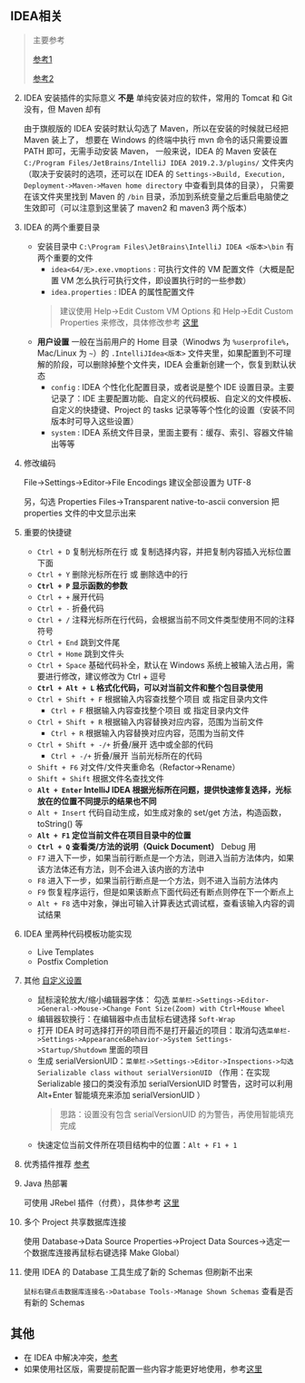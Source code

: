 ## IDEA相关

> 主要参考
> 
> [参考1](https://github.com/judasn/IntelliJ-IDEA-Tutorial)
>
> [参考2](https://www.cnblogs.com/jajian/category/1280011.html)

2. IDEA 安装插件的实际意义 **不是** 单纯安装对应的软件，常用的 Tomcat 和 Git 没有，但 Maven 却有

    由于旗舰版的 IDEA 安装时默认勾选了 Maven，所以在安装的时候就已经把 Maven 装上了，
    想要在 Windows 的终端中执行 mvn 命令的话只需要设置 PATH 即可，无需手动安装 Maven，
    一般来说，IDEA 的 Maven 安装在 `C:/Program Files/JetBrains/IntelliJ IDEA 2019.2.3/plugins/` 文件夹内
    （取决于安装时的选项，还可以在 IDEA 的 `Settings->Build, Execution, Deployment->Maven->Maven home directory` 中查看到具体的目录），
    只需要在该文件夹里找到 Maven 的 `/bin` 目录，添加到系统变量之后重启电脑使之生效即可（可以注意到这里装了 maven2 和 maven3 两个版本）
4. IDEA 的两个重要目录
    - 安装目录中 `C:\Program Files\JetBrains\IntelliJ IDEA <版本>\bin` 有两个重要的文件
        - `idea<64/无>.exe.vmoptions` : 可执行文件的 VM 配置文件（大概是配置 VM 怎么执行可执行文件，即设置执行时的一些参数）
        - `idea.properties` : IDEA 的属性配置文件
        > 建议使用 Help->Edit Custom VM Options 和 Help->Edit Custom Properties 来修改，具体修改参考 [这里](https://github.com/judasn/IntelliJ-IDEA-Tutorial/blob/master/installation-directory-introduce.md)
    - **用户设置** 一般在当前用户的 Home 目录（Winodws 为 `%userprofile%`，Mac/Linux 为 `~`）的 `.IntelliJIdea<版本>` 文件夹里，如果配置到不可理解的阶段，可以删除掉整个文件夹，IDEA 会重新创建一个，恢复到默认状态
        - `config` : IDEA 个性化化配置目录，或者说是整个 IDE 设置目录。主要记录了：IDE 主要配置功能、自定义的代码模板、自定义的文件模板、自定义的快捷键、Project 的 tasks 记录等等个性化的设置（安装不同版本时可导入这些设置）
        - `system` : IDEA 系统文件目录，里面主要有：缓存、索引、容器文件输出等等
5. 修改编码

    File->Settings->Editor->File Encodings 建议全部设置为 UTF-8
    
    另，勾选 Properties Files->Transparent native-to-ascii conversion 把 properties 文件的中文显示出来
6. 重要的快捷键
    - `Ctrl + D` 复制光标所在行 或 复制选择内容，并把复制内容插入光标位置下面
    - `Ctrl + Y` 删除光标所在行 或 删除选中的行
    - **`Ctrl + P` 显示函数的参数**
    - `Ctrl + +` 展开代码
    - `Ctrl + -` 折叠代码
    - `Ctrl + /` 注释光标所在行代码，会根据当前不同文件类型使用不同的注释符号
    - `Ctrl + End` 跳到文件尾
    - `Ctrl + Home` 跳到文件头
    - `Ctrl + Space` 基础代码补全，默认在 Windows 系统上被输入法占用，需要进行修改，建议修改为 Ctrl + 逗号
    - **`Ctrl + Alt + L` 格式化代码，可以对当前文件和整个包目录使用**
    - `Ctrl + Shift + F` 根据输入内容查找整个项目 或 指定目录内文件
        - `Ctrl + F` 根据输入内容查找整个项目 或 指定目录内文件
    - `Ctrl + Shift + R` 根据输入内容替换对应内容，范围为当前文件
        - `Ctrl + R` 根据输入内容替换对应内容，范围为当前文件
    - `Ctrl + Shift + -/+` 折叠/展开 选中或全部的代码
        - `Ctrl + -/+` 折叠/展开 当前光标所在的代码
    - `Shift + F6` 对文件/文件夹重命名（Refactor->Rename）
    - `Shift + Shift` 根据文件名查找文件
    - **`Alt + Enter` IntelliJ IDEA 根据光标所在问题，提供快速修复选择，光标放在的位置不同提示的结果也不同**
    - `Alt + Insert` 代码自动生成，如生成对象的 set/get 方法，构造函数，toString() 等
    - **`Alt + F1` 定位当前文件在项目目录中的位置**
    - **`Ctrl + Q` 查看类/方法的说明（Quick Document）**
    Debug 用
    - `F7` 进入下一步，如果当前行断点是一个方法，则进入当前方法体内，如果该方法体还有方法，则不会进入该内嵌的方法中
    - `F8` 进入下一步，如果当前行断点是一个方法，则不进入当前方法体内
    - `F9` 恢复程序运行，但是如果该断点下面代码还有断点则停在下一个断点上
    - `Alt + F8` 选中对象，弹出可输入计算表达式调试框，查看该输入内容的调试结果
7. IDEA 里两种代码模板功能实现
    - Live Templates
    - Postfix Completion
8. 其他 [自定义设置](https://github.com/judasn/IntelliJ-IDEA-Tutorial/blob/master/settings-recommend-introduce.md)
    - 鼠标滚轮放大/缩小编辑器字体： 勾选 `菜单栏->Settings->Editor->General->Mouse->Change Font Size(Zoom) with Ctrl+Mouse Wheel`
    - 编辑器软换行：在编辑器中点击鼠标右键选择 `Soft-Wrap`
    - 打开 IDEA 时可选择打开的项目而不是打开最近的项目：取消勾选`菜单栏->Settings->Appearance&Behavior->System Settings->Startup/Shutdowm` 里面的项目
    - 生成 serialVersionUID：`菜单栏->Settings->Editor->Inspections->勾选 Serializable class without serialVersionUID` （作用：在实现 Serializable 接口的类没有添加 serialVersionUID 时警告，这时可以利用 Alt+Enter 智能填充来添加 serialVersionUID ）
        > 思路：设置没有包含 serialVersionUID 的为警告，再使用智能填充完成
    - 快速定位当前文件所在项目结构中的位置：`Alt + F1 + 1`
9. 优秀插件推荐
    [参考](https://github.com/judasn/IntelliJ-IDEA-Tutorial/blob/master/plugins-settings.md)
10. Java 热部署
    
    可使用 JRebel 插件（付费），具体参考 [这里](https://github.com/judasn/IntelliJ-IDEA-Tutorial/blob/master/jrebel-setup.md)
11. 多个 Project 共享数据库连接
    
    使用 Database->Data Source Properties->Project Data Sources->选定一个数据库连接再鼠标右键选择 Make Global）
12. 使用 IDEA 的 Database 工具生成了新的 Schemas 但刷新不出来
    
    `鼠标右键点击数据库连接名->Database Tools->Manage Shown Schemas` 查看是否有新的 Schemas

## 其他
- 在 IDEA 中解决冲突，[参考](https://blog.csdn.net/sszgg2006/article/details/73342566)
- 如果使用社区版，需要提前配置一些内容才能更好地使用，参考[这里](https://blog.csdn.net/qq_42275855/article/details/105965599)
